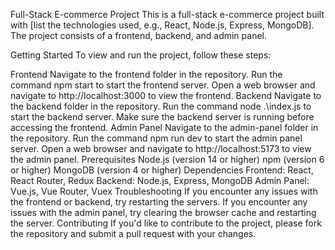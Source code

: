 Full-Stack E-commerce Project
This is a full-stack e-commerce project built with [list the technologies used, e.g., React, Node.js, Express, MongoDB]. The project consists of a frontend, backend, and admin panel.

Getting Started
To view and run the project, follow these steps:

Frontend
Navigate to the frontend folder in the repository.
Run the command npm start to start the frontend server.
Open a web browser and navigate to http://localhost:3000 to view the frontend.
Backend
Navigate to the backend folder in the repository.
Run the command node .\index.js to start the backend server.
Make sure the backend server is running before accessing the frontend.
Admin Panel
Navigate to the admin-panel folder in the repository.
Run the command npm run dev to start the admin panel server.
Open a web browser and navigate to http://localhost:5173 to view the admin panel.
Prerequisites
Node.js (version 14 or higher)
npm (version 6 or higher)
MongoDB (version 4 or higher)
Dependencies
Frontend: React, React Router, Redux
Backend: Node.js, Express, MongoDB
Admin Panel: Vue.js, Vue Router, Vuex
Troubleshooting
If you encounter any issues with the frontend or backend, try restarting the servers.
If you encounter any issues with the admin panel, try clearing the browser cache and restarting the server.
Contributing
If you'd like to contribute to the project, please fork the repository and submit a pull request with your changes.

